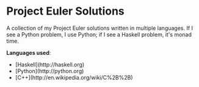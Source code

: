 Project Euler Solutions
=======================

A collection of my Project Euler solutions written in multiple languages. If I see a Python problem, I use Python; if I see a Haskell problem, it's monad time. 

<b>Languages used</b>: 
<ul>
  <li>[Haskell](http://haskell.org)</li>
  <li>[Python](http://python.org)</li>
  <li>[C++](http://en.wikipedia.org/wiki/C%2B%2B)</li>
</ul>
